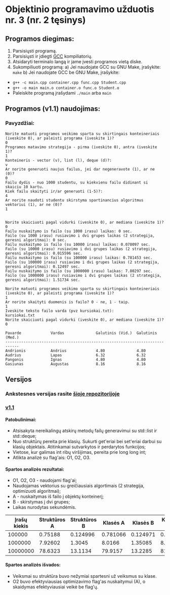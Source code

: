 # Objektinio programavimo užduotis nr. 3 (nr. 2 tęsinys)

## Programos diegimas:
1. Parsisiųsti programą.
2. Parsisiųsti ir įdiegti [GCC](https://gcc.gnu.org/) kompiliatorių.
3. Atsidaryti terminalo langą ir jame įvesti programos vietą diske.
4. Sukompiliuoti programą:
a) Jei naudojate GCC su GNU Make, įrašykite: `make`
b) Jei naudojate GCC be GNU Make, įrašykite:
- `g++ -c main.cpp container.cpp func.cpp Student.cpp`
- `g++ -o main main.o container.o func.o Student.o`
- Paleiskite programą įrašydami `./main` arba `main`

## Programos (v1.1) naudojimas:
### Pavyzdžiai:
```
Norite matuoti programos veikimo sparta su skirtingais konteineriais (iveskite 0), ar paleisti programa (iveskite 1)?
0
Programos matavimo strategija - pirma (iveskite 0), antra (iveskite 1)?
1
Konteineris - vector (v), list (l), deque (d)?:
v
Ar norite generuoti naujus failus, jei dar negeneravote (1), ar ne (0)?
0
Failu dydis - nuo 1000 studentu, su kiekvienu failu didinant si skaiciu 10 kartu.
Kiek failu skaityti ir/ar generuoti (1-5)?:
4
Ar norite naudoti studentu skirstyma spartinancius algoritmus vektoriui (1), ar ne (0)?
1


Norite skaiciuoti pagal vidurki (iveskite 0), ar mediana (iveskite 1)?
0
Failu nuskaitymo is failo (su 1000 irasu) laikas: 0 sec.
Failo (su 1000 irasu) rusiavimo i dvi grupes laikas (2 strategija, geresni algoritmai): 0 sec.
Failu nuskaitymo is failo (su 10000 irasu) laikas: 0.078097 sec.
Failo (su 10000 irasu) rusiavimo i dvi grupes laikas (2 strategija, geresni algoritmai): 0.015596 sec.
Failu nuskaitymo is failo (su 100000 irasu) laikas: 0.781453 sec.
Failo (su 100000 irasu) rusiavimo i dvi grupes laikas (2 strategija, geresni algoritmai): 0.12497 sec.
Failu nuskaitymo is failo (su 1000000 irasu) laikas: 7.80297 sec.
Failo (su 1000000 irasu) rusiavimo i dvi grupes laikas (2 strategija, geresni algoritmai): 1.51734 sec.
```
```
Norite matuoti programos veikimo sparta su skirtingais konteineriais (iveskite 0), ar paleisti programa (iveskite 1)?
1
Ar norite skaityti duomenis is failo? 0 - ne, 1 - taip.
1
Iveskite teksto failo varda (pvz kursiokai.txt):
kursiokai.txt
Norite skaiciuoti pagal vidurki (iveskite 0), ar mediana (iveskite 1)?
0

Pavarde             Vardas              Galutinis (Vid.)  Galutinis (Med.)
----------------------------------------------------------------------------
Andrionis           Andrius             4.80              4.80
Audrius             Lapas               6.32              6.32
Pangonis            Ignas               4.80              4.80
Gasiunas            Augustas            8.16              8.16
```
## Versijos
### Ankstesnes versijas rasite [šioje repozitorijoje](https://github.com/ignaspangonis/ObjektinisProgramavimas-2/)

### [v1.1](https://github.com/ignaspangonis/ObjektinisProgramavimas-3/releases/tag/v1.1)
#### Patobulinimai:
- Atsisakyta nereikalingų atskirų metodų failų generavimui su std::list ir std::deque;
- Nuo struktūrų pereita prie klasių. Sukurti get'eriai bei set'eriai darbui su klasių objektais. Atitinkamai sutvarkytos ir perdarytos funkcijos;
- Vietose, kur galimas int ribų viršijimas, pereita prie long long int;
- Atlikta analizė su flag'ais: O1, O2, O3.

#### Spartos analizės rezultatai:
- O1, O2, O3 - naudojami flag'ai;
- Naudojamas vektorius su greičiausiais algortimais (2 strategija, optimizuoti algoritmai);
- A - nuskaitymas iš failo į objektų konteinerį;
- B - skirstymas į dvi grupes;
- Laikas nurodytas sekundėmis.

| Įrašų kiekis | Struktūros A | Struktūros B | Klasės A | Klasės B | Klasės A O1 | Klasės B O1 | Klasės A O2 | Klasės B O2 | Klasės A O3 | Klasės B O3 |
|--------------|--------------|--------------|----------|----------|-------------|-------------|-------------|-------------|-------------|-------------|
| 100000       | 0.75188      | 0.124996     | 0.781066 | 0.124971 | 0.792878    | 0.131649    | 0.765471    | 0.125275    | 0.785948    | 0.12497     |
| 1000000      | 7.92602      | 1.3045       | 8.0166   | 1.35085  | 8.33828     | 1.51817     | 7.68328     | 1.43428     | 7.85201     | 1.45358     |
| 10000000     | 78.6323      | 13.1134      | 79.9157  | 13.2285  | 81.4987     | 14.9894     | 75.0212     | 14.2151     | 77.6569     | 14.0493     |

#### Spartos analizės išvados:
- Veiksmai su struktūra buvo nežymiai spartesni už veiksmus su klase.
- O2 buvo efektyviausias optimizavimo flag'as nuskaitymui (A), o skaidymas efektyviausiai veikė be flag'ų.
